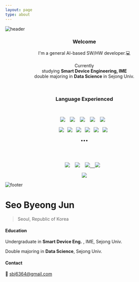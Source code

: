 ```yaml
---
layout: page
type: about
---
```


![header](https://capsule-render.vercel.app/api?type=slice&color=auto&height=200&section=header&text=SEO%20BYEONG%20JUN&fontSize=70&animation=twinkling)



<h3 align="center"> Welcome </h3>
<p align="center">
  I'm  a general AI-based SW/HW developer.💻 <br><br>
  Currently
  <br>studying <b>Smart Device Engineering, IME</b><br>
  double majoring in <b>Data Science</b> in Sejong Univ. 
</p>


<br>

<h3 align="center"> Language Experienced </h3>

<br>

<p align="center">
  <img src="https://img.shields.io/badge/C%20-%23007ACC.svg?&style=for-the-badge&logo=c&logoColor=white"/>&nbsp;&nbsp;&nbsp;
  <img src="https://img.shields.io/badge/JAVA%20-%2343853D.svg?&style=for-the-badge&logo=java&logoColor=white"/>&nbsp;&nbsp;&nbsp;
  <img src="https://img.shields.io/badge/python%20-%2314354C.svg?&style=for-the-badge&logo=python&logoColor=white"/>&nbsp;&nbsp;&nbsp;
  <img src="https://img.shields.io/badge/javascript%20-%23e5c91a.svg?&style=for-the-badge&logo=javascript&logoColor=white"/>&nbsp;&nbsp;&nbsp;
  <img href="https://www.mysql.com/" src="https://img.shields.io/badge/MySQL%20-%234579A0.svg?&style=for-the-badge&logo=mysql&logoColor=F39110"/>&nbsp;&nbsp;&nbsp;
</p>
<p align="center">
  <img src="https://img.shields.io/badge/HTML5%20-%232C5263.svg?&style=flat-square&logo=html5&logoColor=white"/>&nbsp;&nbsp;
  <img src ="https://img.shields.io/badge/CSS3-%23316192.svg?&style=flat-square&logo=css3&logoColor=white"/>&nbsp;&nbsp;
  <img src ="https://img.shields.io/badge/TensorFlow-%23ff9419.svg?&style=flat-square&logo=tensorflow&logoColor=white"/>&nbsp;&nbsp;
  <img src="https://img.shields.io/badge/PyTorch%20-%23ff4444.svg?&style=flat-square&logo=pytorch&logoColor=white"/>&nbsp;&nbsp;
  <img src="https://img.shields.io/badge/R%20-%23326ce5.svg?&style=flat-square&logo=r&logoColor=white"/>&nbsp;&nbsp;
  <img src="https://img.shields.io/badge/Jupyter%20-%23F37626.svg?&style=flat-square&logo=Jupyter&logoColor=white" />&nbsp;&nbsp;
</p>



<p align="center">•••</p>

<br><br>

<p align="center" align="right">
  <a target="_blank" href="https://www.instagram.com/givenbottle"><img src="https://img.shields.io/badge/instagram-%23E548B2.svg?&style=plastic&logo=instagram&logoColor=white" /></a>&nbsp;&nbsp;&nbsp;
    <a target="_blank" href="https://www.facebook.com/givenbottle"><img src="https://img.shields.io/badge/facebook-%23326ce5.svg?&style=plastic&logo=facebook&logoColor=white" /></a>&nbsp;&nbsp;&nbsp;
    <a target="_blank" href="https://www.linkedin.com/in/givenbottle/"><img src="http://img.shields.io/badge/-LinkedIn-blue?style=plastic&logo=Linkedin&logoColor=white&&locoColor=white"</a>&nbsp;&nbsp;&nbsp;
  <a target="_blank" href="mailto:sbjun1126@gmail.com?subject=Hello%20Ileri,%20From%20Github"><img src="https://img.shields.io/badge/gmail-%23D14836.svg?&style=plastic&logo=gmail&logoColor=white" /></a>&nbsp;&nbsp;&nbsp;


</p>

<p align="center">
  <a target="_blank" href="https://hits.seeyoufarm.com"><img src="https://hits.seeyoufarm.com/api/count/incr/badge.svg?url=https%3A%2F%2Fgithub.com%2Fsbj6364%2Fhit-counter&count_bg=%2379BDF1&title_bg=%238C8C8C&icon=&icon_color=%23E98CC9&title=hits&edge_flat=false"/></a>
</p>


![footer](https://capsule-render.vercel.app/api?type=slice&color=auto&height=200&section=footer&text=%20&fontSize=90)





# Seo Byeong Jun

> Seoul, Republic of Korea



#### Education

Undergraduate in **Smart Device Eng.** , IME, Sejong Univ.

Double majoring in **Data Science**, Sejong Univ.



#### Contact

📧 sbj6364@gmail.com